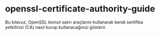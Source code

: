# openssl-certificate-authority-guide
Bu kılavuz, OpenSSL komut satırı araçlarını kullanarak kendi sertifika yetkilinizi (CA) nasıl kurup kullanacağınızı gösterir. 
